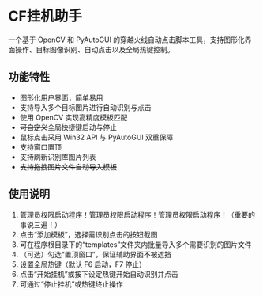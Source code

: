 # CF挂机助手

一个基于 OpenCV 和 PyAutoGUI 的穿越火线自动点击脚本工具，支持图形化界面操作、目标图像识别、自动点击以及全局热键控制。

## 功能特性

- 图形化用户界面，简单易用
- 支持导入多个目标图片进行自动识别与点击
- 使用 OpenCV 实现高精度模板匹配
- ~~可自定义~~全局快捷键启动与停止
- 鼠标点击采用 Win32 API 与 PyAutoGUI 双重保障
- 支持窗口置顶
- 支持刷新识别库图片列表
- ~~支持拖拽图片文件自动导入模板~~

## 使用说明

1. 管理员权限启动程序！管理员权限启动程序！管理员权限启动程序！（重要的事说三遍！）
2. 点击“添加模板”，选择需识别点击的按钮截图
3. 可在程序根目录下的“templates”文件夹内批量导入多个需要识别的图片文件
4. （可选）勾选“置顶窗口”，保证辅助界面不被遮挡
5. 设置全局热键（默认 F6 启动，F7 停止）
6. 点击“开始挂机”或按下设定热键开始自动识别并点击
7. 可通过“停止挂机”或热键终止操作
